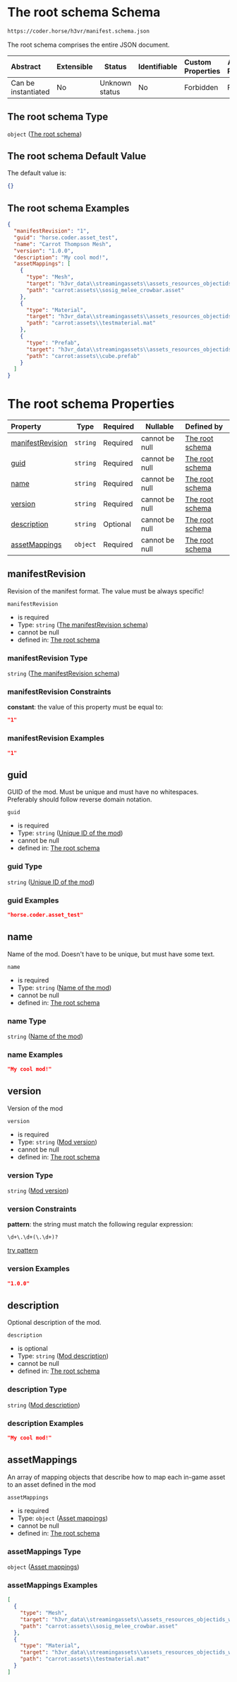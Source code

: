 # The root schema Schema

```txt
https://coder.horse/h3vr/manifest.schema.json
```

The root schema comprises the entire JSON document.


| Abstract            | Extensible | Status         | Identifiable | Custom Properties | Additional Properties | Access Restrictions | Defined In                                                                 |
| :------------------ | ---------- | -------------- | ------------ | :---------------- | --------------------- | ------------------- | -------------------------------------------------------------------------- |
| Can be instantiated | No         | Unknown status | No           | Forbidden         | Forbidden             | none                | [manifest.schema.json](../out/manifest.schema.json "open original schema") |

## The root schema Type

`object` ([The root schema](manifest.md))

## The root schema Default Value

The default value is:

```json
{}
```

## The root schema Examples

```json
{
  "manifestRevision": "1",
  "guid": "horse.coder.asset_test",
  "name": "Carrot Thompson Mesh",
  "version": "1.0.0",
  "description": "My cool mod!",
  "assetMappings": [
    {
      "type": "Mesh",
      "target": "h3vr_data\\streamingassets\\assets_resources_objectids_weaponry_smg\\thompsonm1a1_magazine:magazine_30Round",
      "path": "carrot:assets\\sosig_melee_crowbar.asset"
    },
    {
      "type": "Material",
      "target": "h3vr_data\\streamingassets\\assets_resources_objectids_weaponry_smg\\thompsonm1a1:m1a1_BaseColor",
      "path": "carrot:assets\\testmaterial.mat"
    },
    {
      "type": "Prefab",
      "target": "h3vr_data\\streamingassets\\assets_resources_objectids_weaponry_smg\\p90",
      "path": "carrot:assets\\cube.prefab"
    }
  ]
}
```

# The root schema Properties

| Property                              | Type     | Required | Nullable       | Defined by                                                                                                                                              |
| :------------------------------------ | -------- | -------- | -------------- | :------------------------------------------------------------------------------------------------------------------------------------------------------ |
| [manifestRevision](#manifestRevision) | `string` | Required | cannot be null | [The root schema](manifest-properties-the-manifestrevision-schema.md "https&#x3A;//coder.horse/h3vr/manifest.schema.json#/properties/manifestRevision") |
| [guid](#guid)                         | `string` | Required | cannot be null | [The root schema](manifest-properties-unique-id-of-the-mod.md "https&#x3A;//coder.horse/h3vr/manifest.schema.json#/properties/guid")                    |
| [name](#name)                         | `string` | Required | cannot be null | [The root schema](manifest-properties-name-of-the-mod.md "https&#x3A;//coder.horse/h3vr/manifest.schema.json#/properties/name")                         |
| [version](#version)                   | `string` | Required | cannot be null | [The root schema](manifest-properties-mod-version.md "https&#x3A;//coder.horse/h3vr/manifest.schema.json#/properties/version")                          |
| [description](#description)           | `string` | Optional | cannot be null | [The root schema](manifest-properties-mod-description.md "https&#x3A;//coder.horse/h3vr/manifest.schema.json#/properties/description")                  |
| [assetMappings](#assetMappings)       | `object` | Required | cannot be null | [The root schema](manifest-properties-asset-mappings.md "https&#x3A;//coder.horse/h3vr/manifest.schema.json#/properties/assetMappings")                 |

## manifestRevision

Revision of the manifest format. The value must be always specific!


`manifestRevision`

-   is required
-   Type: `string` ([The manifestRevision schema](manifest-properties-the-manifestrevision-schema.md))
-   cannot be null
-   defined in: [The root schema](manifest-properties-the-manifestrevision-schema.md "https&#x3A;//coder.horse/h3vr/manifest.schema.json#/properties/manifestRevision")

### manifestRevision Type

`string` ([The manifestRevision schema](manifest-properties-the-manifestrevision-schema.md))

### manifestRevision Constraints

**constant**: the value of this property must be equal to:

```json
"1"
```

### manifestRevision Examples

```json
"1"
```

## guid

GUID of the mod. Must be unique and must have no whitespaces. Preferably should follow reverse domain notation.


`guid`

-   is required
-   Type: `string` ([Unique ID of the mod](manifest-properties-unique-id-of-the-mod.md))
-   cannot be null
-   defined in: [The root schema](manifest-properties-unique-id-of-the-mod.md "https&#x3A;//coder.horse/h3vr/manifest.schema.json#/properties/guid")

### guid Type

`string` ([Unique ID of the mod](manifest-properties-unique-id-of-the-mod.md))

### guid Examples

```json
"horse.coder.asset_test"
```

## name

Name of the mod. Doesn't have to be unique, but must have some text.


`name`

-   is required
-   Type: `string` ([Name of the mod](manifest-properties-name-of-the-mod.md))
-   cannot be null
-   defined in: [The root schema](manifest-properties-name-of-the-mod.md "https&#x3A;//coder.horse/h3vr/manifest.schema.json#/properties/name")

### name Type

`string` ([Name of the mod](manifest-properties-name-of-the-mod.md))

### name Examples

```json
"My cool mod!"
```

## version

Version of the mod


`version`

-   is required
-   Type: `string` ([Mod version](manifest-properties-mod-version.md))
-   cannot be null
-   defined in: [The root schema](manifest-properties-mod-version.md "https&#x3A;//coder.horse/h3vr/manifest.schema.json#/properties/version")

### version Type

`string` ([Mod version](manifest-properties-mod-version.md))

### version Constraints

**pattern**: the string must match the following regular expression: 

```regexp
\d+\.\d+(\.\d+)?
```

[try pattern](https://regexr.com/?expression=%5Cd%2B%5C.%5Cd%2B(%5C.%5Cd%2B)%3F "try regular expression with regexr.com")

### version Examples

```json
"1.0.0"
```

## description

Optional description of the mod.


`description`

-   is optional
-   Type: `string` ([Mod description](manifest-properties-mod-description.md))
-   cannot be null
-   defined in: [The root schema](manifest-properties-mod-description.md "https&#x3A;//coder.horse/h3vr/manifest.schema.json#/properties/description")

### description Type

`string` ([Mod description](manifest-properties-mod-description.md))

### description Examples

```json
"My cool mod!"
```

## assetMappings

An array of mapping objects that describe how to map each in-game asset to an asset defined in the mod


`assetMappings`

-   is required
-   Type: `object` ([Asset mappings](manifest-properties-asset-mappings.md))
-   cannot be null
-   defined in: [The root schema](manifest-properties-asset-mappings.md "https&#x3A;//coder.horse/h3vr/manifest.schema.json#/properties/assetMappings")

### assetMappings Type

`object` ([Asset mappings](manifest-properties-asset-mappings.md))

### assetMappings Examples

```json
[
  {
    "type": "Mesh",
    "target": "h3vr_data\\streamingassets\\assets_resources_objectids_weaponry_smg\\thompsonm1a1_magazine:magazine_30Round",
    "path": "carrot:assets\\sosig_melee_crowbar.asset"
  },
  {
    "type": "Material",
    "target": "h3vr_data\\streamingassets\\assets_resources_objectids_weaponry_smg\\thompsonm1a1:m1a1_BaseColor",
    "path": "carrot:assets\\testmaterial.mat"
  }
]
```
